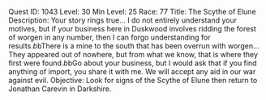 Quest ID: 1043
Level: 30
Min Level: 25
Race: 77
Title: The Scythe of Elune
Description: Your story rings true... I do not entirely understand your motives, but if your business here in Duskwood involves ridding the forest of worgen in any number, then I can forgo understanding for results.$b$bThere is a mine to the south that has been overrun with worgen... They appeared out of nowhere, but from what we know, that is where they first were found.$b$bGo about your business, but I would ask that if you find anything of import, you share it with me. We will accept any aid in our war against evil.
Objective: Look for signs of the Scythe of Elune then return to Jonathan Carevin in Darkshire.
